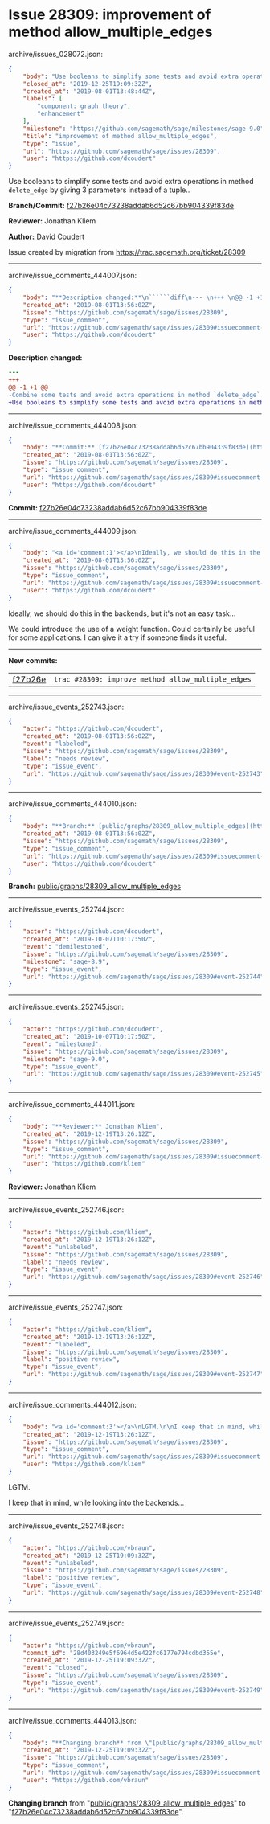 # Issue 28309: improvement of method allow_multiple_edges

archive/issues_028072.json:
```json
{
    "body": "Use booleans to simplify some tests and avoid extra operations in method `delete_edge` by giving 3 parameters instead of a tuple..\n\n**Branch/Commit:** [f27b26e04c73238addab6d52c67bb904339f83de](https://github.com/sagemath/sagetrac-mirror/commit/f27b26e04c73238addab6d52c67bb904339f83de)\n\n**Reviewer:** Jonathan Kliem\n\n**Author:** David Coudert\n\nIssue created by migration from https://trac.sagemath.org/ticket/28309\n\n",
    "closed_at": "2019-12-25T19:09:32Z",
    "created_at": "2019-08-01T13:48:44Z",
    "labels": [
        "component: graph theory",
        "enhancement"
    ],
    "milestone": "https://github.com/sagemath/sage/milestones/sage-9.0",
    "title": "improvement of method allow_multiple_edges",
    "type": "issue",
    "url": "https://github.com/sagemath/sage/issues/28309",
    "user": "https://github.com/dcoudert"
}
```
Use booleans to simplify some tests and avoid extra operations in method `delete_edge` by giving 3 parameters instead of a tuple..

**Branch/Commit:** [f27b26e04c73238addab6d52c67bb904339f83de](https://github.com/sagemath/sagetrac-mirror/commit/f27b26e04c73238addab6d52c67bb904339f83de)

**Reviewer:** Jonathan Kliem

**Author:** David Coudert

Issue created by migration from https://trac.sagemath.org/ticket/28309





---

archive/issue_comments_444007.json:
```json
{
    "body": "**Description changed:**\n``````diff\n--- \n+++ \n@@ -1 +1 @@\n-Combine some tests and avoid extra operations in method `delete_edge`.\n+Use booleans to simplify some tests and avoid extra operations in method `delete_edge` by giving 3 parameters instead of a tuple..\n``````\n",
    "created_at": "2019-08-01T13:56:02Z",
    "issue": "https://github.com/sagemath/sage/issues/28309",
    "type": "issue_comment",
    "url": "https://github.com/sagemath/sage/issues/28309#issuecomment-444007",
    "user": "https://github.com/dcoudert"
}
```

**Description changed:**
``````diff
--- 
+++ 
@@ -1 +1 @@
-Combine some tests and avoid extra operations in method `delete_edge`.
+Use booleans to simplify some tests and avoid extra operations in method `delete_edge` by giving 3 parameters instead of a tuple..
``````




---

archive/issue_comments_444008.json:
```json
{
    "body": "**Commit:** [f27b26e04c73238addab6d52c67bb904339f83de](https://github.com/sagemath/sagetrac-mirror/commit/f27b26e04c73238addab6d52c67bb904339f83de)",
    "created_at": "2019-08-01T13:56:02Z",
    "issue": "https://github.com/sagemath/sage/issues/28309",
    "type": "issue_comment",
    "url": "https://github.com/sagemath/sage/issues/28309#issuecomment-444008",
    "user": "https://github.com/dcoudert"
}
```

**Commit:** [f27b26e04c73238addab6d52c67bb904339f83de](https://github.com/sagemath/sagetrac-mirror/commit/f27b26e04c73238addab6d52c67bb904339f83de)



---

archive/issue_comments_444009.json:
```json
{
    "body": "<a id='comment:1'></a>\nIdeally, we should do this in the backends, but it's not an easy task... \n\nWe could introduce the use of a weight function. Could certainly be useful for some applications. I can give it a try if someone finds it useful.\n\n---\n**New commits:**\n<table><tr><td><a href=\"https://github.com/sagemath/sagetrac-mirror/commit/f27b26e04c73238addab6d52c67bb904339f83de\">f27b26e</a></td><td><code>trac #28309: improve method allow_multiple_edges</code></td></tr></table>\n",
    "created_at": "2019-08-01T13:56:02Z",
    "issue": "https://github.com/sagemath/sage/issues/28309",
    "type": "issue_comment",
    "url": "https://github.com/sagemath/sage/issues/28309#issuecomment-444009",
    "user": "https://github.com/dcoudert"
}
```

<a id='comment:1'></a>
Ideally, we should do this in the backends, but it's not an easy task... 

We could introduce the use of a weight function. Could certainly be useful for some applications. I can give it a try if someone finds it useful.

---
**New commits:**
<table><tr><td><a href="https://github.com/sagemath/sagetrac-mirror/commit/f27b26e04c73238addab6d52c67bb904339f83de">f27b26e</a></td><td><code>trac #28309: improve method allow_multiple_edges</code></td></tr></table>




---

archive/issue_events_252743.json:
```json
{
    "actor": "https://github.com/dcoudert",
    "created_at": "2019-08-01T13:56:02Z",
    "event": "labeled",
    "issue": "https://github.com/sagemath/sage/issues/28309",
    "label": "needs review",
    "type": "issue_event",
    "url": "https://github.com/sagemath/sage/issues/28309#event-252743"
}
```



---

archive/issue_comments_444010.json:
```json
{
    "body": "**Branch:** [public/graphs/28309_allow_multiple_edges](https://github.com/sagemath/sagetrac-mirror/tree/public/graphs/28309_allow_multiple_edges)",
    "created_at": "2019-08-01T13:56:02Z",
    "issue": "https://github.com/sagemath/sage/issues/28309",
    "type": "issue_comment",
    "url": "https://github.com/sagemath/sage/issues/28309#issuecomment-444010",
    "user": "https://github.com/dcoudert"
}
```

**Branch:** [public/graphs/28309_allow_multiple_edges](https://github.com/sagemath/sagetrac-mirror/tree/public/graphs/28309_allow_multiple_edges)



---

archive/issue_events_252744.json:
```json
{
    "actor": "https://github.com/dcoudert",
    "created_at": "2019-10-07T10:17:50Z",
    "event": "demilestoned",
    "issue": "https://github.com/sagemath/sage/issues/28309",
    "milestone": "sage-8.9",
    "type": "issue_event",
    "url": "https://github.com/sagemath/sage/issues/28309#event-252744"
}
```



---

archive/issue_events_252745.json:
```json
{
    "actor": "https://github.com/dcoudert",
    "created_at": "2019-10-07T10:17:50Z",
    "event": "milestoned",
    "issue": "https://github.com/sagemath/sage/issues/28309",
    "milestone": "sage-9.0",
    "type": "issue_event",
    "url": "https://github.com/sagemath/sage/issues/28309#event-252745"
}
```



---

archive/issue_comments_444011.json:
```json
{
    "body": "**Reviewer:** Jonathan Kliem",
    "created_at": "2019-12-19T13:26:12Z",
    "issue": "https://github.com/sagemath/sage/issues/28309",
    "type": "issue_comment",
    "url": "https://github.com/sagemath/sage/issues/28309#issuecomment-444011",
    "user": "https://github.com/kliem"
}
```

**Reviewer:** Jonathan Kliem



---

archive/issue_events_252746.json:
```json
{
    "actor": "https://github.com/kliem",
    "created_at": "2019-12-19T13:26:12Z",
    "event": "unlabeled",
    "issue": "https://github.com/sagemath/sage/issues/28309",
    "label": "needs review",
    "type": "issue_event",
    "url": "https://github.com/sagemath/sage/issues/28309#event-252746"
}
```



---

archive/issue_events_252747.json:
```json
{
    "actor": "https://github.com/kliem",
    "created_at": "2019-12-19T13:26:12Z",
    "event": "labeled",
    "issue": "https://github.com/sagemath/sage/issues/28309",
    "label": "positive review",
    "type": "issue_event",
    "url": "https://github.com/sagemath/sage/issues/28309#event-252747"
}
```



---

archive/issue_comments_444012.json:
```json
{
    "body": "<a id='comment:3'></a>\nLGTM.\n\nI keep that in mind, while looking into the backends...",
    "created_at": "2019-12-19T13:26:12Z",
    "issue": "https://github.com/sagemath/sage/issues/28309",
    "type": "issue_comment",
    "url": "https://github.com/sagemath/sage/issues/28309#issuecomment-444012",
    "user": "https://github.com/kliem"
}
```

<a id='comment:3'></a>
LGTM.

I keep that in mind, while looking into the backends...



---

archive/issue_events_252748.json:
```json
{
    "actor": "https://github.com/vbraun",
    "created_at": "2019-12-25T19:09:32Z",
    "event": "unlabeled",
    "issue": "https://github.com/sagemath/sage/issues/28309",
    "label": "positive review",
    "type": "issue_event",
    "url": "https://github.com/sagemath/sage/issues/28309#event-252748"
}
```



---

archive/issue_events_252749.json:
```json
{
    "actor": "https://github.com/vbraun",
    "commit_id": "28d403249e5f6964d5e422fc6177e794cdbd355e",
    "created_at": "2019-12-25T19:09:32Z",
    "event": "closed",
    "issue": "https://github.com/sagemath/sage/issues/28309",
    "type": "issue_event",
    "url": "https://github.com/sagemath/sage/issues/28309#event-252749"
}
```



---

archive/issue_comments_444013.json:
```json
{
    "body": "**Changing branch** from \"[public/graphs/28309_allow_multiple_edges](https://github.com/sagemath/sagetrac-mirror/tree/public/graphs/28309_allow_multiple_edges)\" to \"[f27b26e04c73238addab6d52c67bb904339f83de](https://github.com/sagemath/sagetrac-mirror/commit/f27b26e04c73238addab6d52c67bb904339f83de)\".",
    "created_at": "2019-12-25T19:09:32Z",
    "issue": "https://github.com/sagemath/sage/issues/28309",
    "type": "issue_comment",
    "url": "https://github.com/sagemath/sage/issues/28309#issuecomment-444013",
    "user": "https://github.com/vbraun"
}
```

**Changing branch** from "[public/graphs/28309_allow_multiple_edges](https://github.com/sagemath/sagetrac-mirror/tree/public/graphs/28309_allow_multiple_edges)" to "[f27b26e04c73238addab6d52c67bb904339f83de](https://github.com/sagemath/sagetrac-mirror/commit/f27b26e04c73238addab6d52c67bb904339f83de)".
